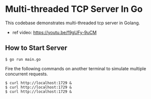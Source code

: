 Multi-threaded TCP Server In Go
===

This codebase demonstrates multi-threaded tcp server in Golang.

- ref video: https://youtu.be/f9gUFy-9uCM

## How to Start Server

```
$ go run main.go
```

Fire the following commands on another terminal to simulate
multiple concurrent requests.

```
$ curl http://localhost:1729 &
$ curl http://localhost:1729 &
$ curl http://localhost:1729 &
```